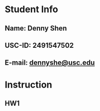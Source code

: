 # Student Info
## Name: Denny Shen
## USC-ID: 2491547502
## E-mail: dennyshe@usc.edu


# Instruction

## HW1